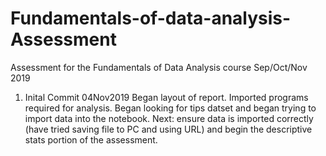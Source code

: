# Fundamentals-of-data-analysis-Assessment
Assessment for the Fundamentals of Data Analysis course Sep/Oct/Nov 2019

1. Inital Commit 04Nov2019
Began layout of report. Imported programs required for analysis. Began looking for tips datset and began trying to import data into the notebook.
Next: ensure data is imported correctly (have tried saving file to PC and using URL) and begin the descriptive stats portion of the assessment.
